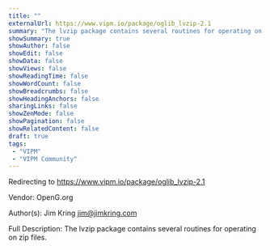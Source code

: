 ```yaml
---
title: ""
externalUrl: https://www.vipm.io/package/oglib_lvzip-2.1
summary: "The lvzip package contains several routines for operating on zip files.."
showSummary: true
showAuthor: false
showEdit: false
showData: false
showViews: false
showReadingTime: false
showWordCount: false
showBreadcrumbs: false
showHeadingAnchors: false
sharingLinks: false
showZenMode: false
showPagination: false
showRelatedContent: false
draft: true
tags:
 - "VIPM"
 - "VIPM Community"
---
```


Redirecting to https://www.vipm.io/package/oglib_lvzip-2.1

Vendor: OpenG.org

Author(s): Jim Kring <jim@jimkring.com>
 
Full Description:
The lvzip package contains several routines for operating on zip files.
